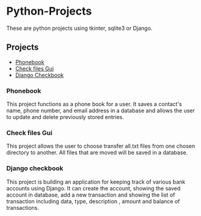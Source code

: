 # Python-Projects

These are python projects using tkinter, sqlite3 or Django.

## Projects
* [Phonebook](https://github.com/seonhwakwon/Python-Projects/tree/main/project_phonebook)
* [Check files Gui](https://github.com/seonhwakwon/Python-Projects/tree/main/File%20Transfer%20Assignment)
* [Django Checkbook](https://github.com/seonhwakwon/Python-Projects/tree/main/Django_checkbook_Project)

### Phonebook
  This project functions as a phone book for a user. It saves a contact's name, phone number, and email address in a database and allows the user to update and delete previously stored entries. 

### Check files Gui
  This project allows the user to choose transfer all.txt files from one chosen directory to another. All files that are moved will be saved in a database.

### Django checkbook
  This project is building an application for keeping track of various bank accounts using Django. It can create the account, showing the saved account in database, add a new transaction and showing the list of transaction including data, type, description , amount and balance of transactions.



